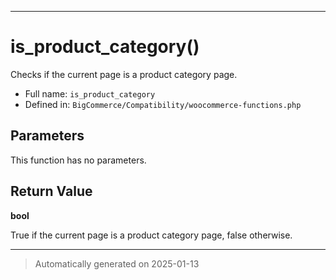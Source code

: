 ***

# is_product_category()

Checks if the current page is a product category page.




* Full name: `is_product_category`
* Defined in: `BigCommerce/Compatibility/woocommerce-functions.php`

## Parameters

This function has no parameters.

## Return Value

**bool**

True if the current page is a product category page, false otherwise.

***
> Automatically generated on 2025-01-13
